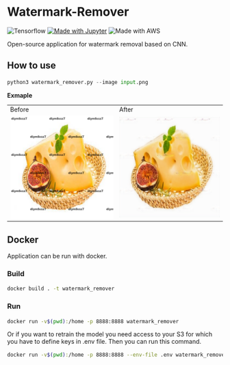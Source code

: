 # Watermark-Remover

![Tensorflow](https://img.shields.io/badge/TensorFlow-FF6F00?style=for-the-badge&logo=tensorflow&logoColor=white)
[![Made with Jupyter](https://img.shields.io/badge/Made%20with-Jupyter-orange?style=for-the-badge&logo=Jupyter)](https://jupyter.org/try)
![Made with AWS](https://img.shields.io/badge/Amazon_AWS-FF9900?style=for-the-badge&logo=amazonaws&logoColor=white)


Open-source application for watermark removal based on CNN. 

## How to use

```python
python3 watermark_remover.py --image input.png
```

**Exmaple**

<table>
  <tr>
     <td>Before</td>
     <td>After</td>
  </tr>
  <tr>
    <td><img src="test_images/input.png" width=475></td>
    <td><img src="test_images/output.png" width=475></td>
  </tr>
 </table>

## Docker
Application can be run with docker. 

### Build

```bash
docker build . -t watermark_remover
```

### Run
```bash
docker run -v$(pwd):/home -p 8888:8888 watermark_remover
```

Or if you want to retrain the model you need access to your S3 for which you have to define keys in .env file. Then you can run this command. 

```bash
docker run -v$(pwd):/home -p 8888:8888 --env-file .env watermark_remover .env
```
